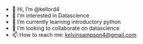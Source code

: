 - 👋 Hi, I’m @kellord4
- 👀 I’m interested in Datascience
- 🌱 I’m currently learning introductory python
- 💞️ I’m looking to collaborate on datascience 
- 📫 How to reach me: kelvinsampson4@gmail.com

<!---
kellord4/kellord4 is a ✨ special ✨ repository because its `README.md` (this file) appears on your GitHub profile.
You can click the Preview link to take a look at your changes.
--->
